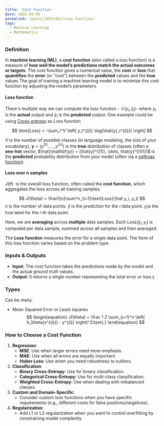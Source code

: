 ```yaml
---
title: 'Cost Function'
date: 2025-03-05
permalink: /posts/2025/03/cross-function/
tags:
  - Machine Learning 
  - Mathematics
---
```


### Definition
In **machine learning (ML)**, a **cost function** (also called a loss function) is a measure of **how well the model’s predictions match the actual outcomes or targets**. The cost function gives a numerical value, the **cost** or **loss** that **quantifies** the **error** (or "cost") between the **predicted** values and the **true** values  The goal of training a machine learning model is to minimize this cost function by adjusting the model’s parameters.

#### Loss function
There's multiple way we can compute the loss function - $\mathcal{L} (y_i, \hat y_i$)- where $y_i$ is the **actual** output and $\hat y_i$ is the **predicted** output. One example could be using [Cross-entropy](https://afloresep.github.io/posts/2025/03/cross-entropy) as Loss function 

$$
\text{Loss} = -\sum_i^V \left[ y_t^{(i)} \log(\hat{y}_t^{(i)}) \right]
$$

$V$ is the number of possible classes (in language modeling, the size of your vocabulary),
$\mathbf{y} = (y^{(1)}, \dots, y^{(V)}$) is the **true** distribution of classes (often a **one-hot** vector,
 $\hat{\mathbf{y}} = (\hat{y}^{(1)}, \dots, \hat{y}^{(V)})$ is the **predicted** probability distribution from your model (often via a [softmax function](https://afloresep.github.io/posts/2025/03/softmax/)).
#### Loss over $n$ samples 
$J(\theta)$  is the overall loss function, often called the **cost function**, which aggregates the loss across all training samples.

$$
J(\theta) = \frac1{n}\sum^n_{i=1}\text{Loss}(\hat y_i, y_i)
$$
$n$ is the number of data points.
$\hat{y}$​ is the prediction for the $i$ data point.
$y_i​$ is the true label for the $i$-th data point.

Here, we are **averaging** across **multiple** data samples. Each $\text{Loss}(\hat{y}_i, y_i)$ is computed per data sample, summed across all samples and then averaged. 


The **Loss function** measures the error for a single data point. The form of this loss function varies based on the problem type.

### Inputs & Outputs
- **Input**: The cost function takes the predictions made by the model and the actual ground truth values.
- **Output**: It returns a single number representing the total error or loss.ç

### Types
Can be many. 
- Mean Squared Error or Least squares
$$
\begin{equation}
    J(\theta) = \frac 1 2 \sum_{i=1}^n \left( h_\theta(x^{(i)}) - y^{(i)} \right)^2\text{.}
\end{equation}
$$

### How to Choose a Cost Function

1. **Regression**:
    - **MSE**: Use when larger errors need more emphasis.
    - **MAE**: Use when all errors are equally important.
    - **Huber Loss**: Use when you need robustness to outliers.
2. **Classification**:
    - **Binary Cross-Entropy**: Use for binary classification.
    - **Categorical Cross-Entropy**: Use for multi-class classification.
    - **Weighted Cross-Entropy**: Use when dealing with imbalanced classes.
3. **Custom and Domain-Specific**:
    - Consider custom loss functions when you have specific requirements (e.g., different costs for false positives/negatives).
4. **Regularization**:
    - Add L1 or L2 regularization when you want to control overfitting by constraining model complexity.
